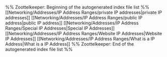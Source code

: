 %% Zoottelkeeper: Beginning of the autogenerated index file list  %%
 [[Networking/Addresses/IP Address Ranges/private IP addresses|private IP addresses]]
 [[Networking/Addresses/IP Address Ranges/public IP address|public IP address]]
 [[Networking/Addresses/IP Address Ranges/Special IP Addresses|Special IP Addresses]]
 [[Networking/Addresses/IP Address Ranges/Website IP Addresses|Website IP Addresses]]
 [[Networking/Addresses/IP Address Ranges/What is a IP Address|What is a IP Address]]
%% Zoottelkeeper: End of the autogenerated index file list  %%
